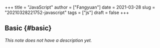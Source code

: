+++
title = "JavaScript"
author = ["Fangyuan"]
date = 2021-03-28
slug = "20210328221752-javascript"
tags = ["js"]
draft = false
+++

## Basic {#basic}

_This note does not have a description yet._
